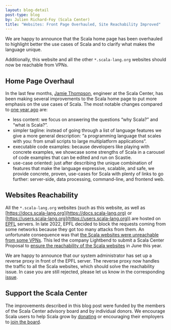 ```yaml
---
layout: blog-detail
post-type: blog
by: Julien Richard-Foy (Scala Center)
title: "Websites: Front Page Overhauled, Site Reachability Improved"
---
```


We are happy to announce that the Scala home page has been overhauled to highlight better the use cases of Scala and to clarify what makes the language unique.

Additionally, this website and all the other `*.scala-lang.org` websites should now be reachable from VPNs.

## Home Page Overhaul

In the last few months, [Jamie Thompson](https://github.com/bishabosha), engineer at the Scala Center, has been making several improvements to the Scala home page to put more emphasis on the use cases of Scala. The most notable changes compared to [one year ago](http://web.archive.org/web/20220316071028/https://www.scala-lang.org/) are:
- less content: we focus on answering the questions “why Scala?” and “what is Scala?”.
- simpler tagline: instead of going through a list of language features we give a more general description: “a programming language that scales with you: from small scripts to large multiplatform applications”.
- executable code examples: because developers like playing with concrete examples, we showcase some strengths of Scala in a carousel of code examples that can be edited and run on Scastie.
- use-case oriented: just after describing the unique combination of features that make the language expressive, scalable, and safe, we provide concrete, proven, use-cases for Scala with plenty of links to go further: server-side, data processing, command-line, and frontend web.

## Websites Reachability

All the `*.scala-lang.org` websites (such as this website, as well as [https://docs.scala-lang.org](https://docs.scala-lang.org) or [https://users.scala-lang.org](https://users.scala-lang.org)) are hosted on [EPFL](https://www.epfl.ch) servers. In late 2022, EPFL decided to block the requests coming from some networks because they got too many attacks from them. An unfortunate consequence was that [the Scala websites were unreachable from some VPNs](https://github.com/scala/scala-lang/issues/1456). This led the company Lightbend to submit a Scala Center Proposal to [ensure the reachability of the Scala websites](https://github.com/scalacenter/advisoryboard/blob/main/proposals/031-scala-websites-vpn.md) in June this year.

We are happy to announce that our system administrator has set up a reverse proxy in front of the EPFL server. The reverse proxy now handles the traffic to all the Scala websites, which should solve the reachability issue. In case you are still rejected, please let us know in the corresponding [issue](https://github.com/scala/scala-lang/issues/1456).

## Support the Scala Center

The improvements described in this blog post were funded by the members of the Scala Center advisory board and by individual donors. We encourage Scala users to help Scala grow by [donating](https://scala.epfl.ch/donate.html) or encouraging their employers to [join the board](https://scala.epfl.ch/corporate-membership.html).
